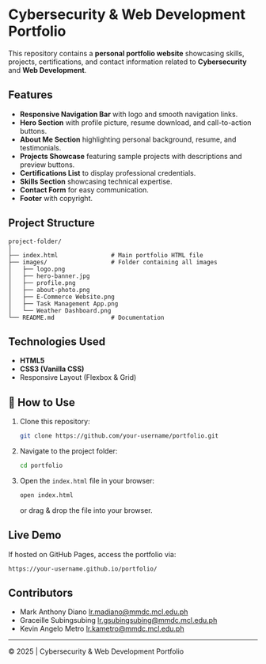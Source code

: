 # Cybersecurity & Web Development Portfolio

This repository contains a **personal portfolio website** showcasing skills, projects, certifications, and contact information related to **Cybersecurity** and **Web Development**.

## Features

* **Responsive Navigation Bar** with logo and smooth navigation links.
* **Hero Section** with profile picture, resume download, and call-to-action buttons.
* **About Me Section** highlighting personal background, resume, and testimonials.
* **Projects Showcase** featuring sample projects with descriptions and preview buttons.
* **Certifications List** to display professional credentials.
* **Skills Section** showcasing technical expertise.
* **Contact Form** for easy communication.
* **Footer** with copyright.

## Project Structure

```
project-folder/
│
├── index.html               # Main portfolio HTML file
├── images/                  # Folder containing all images
│   ├── logo.png
│   ├── hero-banner.jpg
│   ├── profile.png
│   ├── about-photo.png
│   ├── E-Commerce Website.png
│   ├── Task Management App.png
│   └── Weather Dashboard.png
└── README.md                # Documentation
```

## Technologies Used

* **HTML5**
* **CSS3 (Vanilla CSS)**
* Responsive Layout (Flexbox & Grid)


## 🔧 How to Use

1. Clone this repository:

   ```bash
   git clone https://github.com/your-username/portfolio.git
   ```
2. Navigate to the project folder:

   ```bash
   cd portfolio
   ```
3. Open the `index.html` file in your browser:

   ```bash
   open index.html
   ```

   or drag & drop the file into your browser.

## Live Demo

If hosted on GitHub Pages, access the portfolio via:

```
https://your-username.github.io/portfolio/
```

## Contributors

* Mark Anthony Diano <lr.madiano@mmdc.mcl.edu.ph>
* Graceille Subingsubing <lr.gsubingsubing@mmdc.mcl.edu.ph>
* Kevin Angelo Metro <lr.kametro@mmdc.mcl.edu.ph>
---

© 2025 | Cybersecurity & Web Development Portfolio
